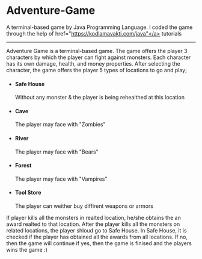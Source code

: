 # Adventure-Game
A terminal-based game by Java Programming Language. I coded the game through the help of <a> href="https://kodlamavakti.com/java"</a> tutorials
<hr>

Adventure Game is a terminal-based game.
The game offers the player 3 characters by which the player can fight against monsters. Each character has its own damage, health, and money properties. After selecting the character, the game offers the player 5 types of locations to go and play;
- <h4>Safe House</h4>Without any monster & the player is being rehealthed at this location
- <h4>Cave</h4>The player may face with "Zombies"
- <h4>River</h4>The player may face with "Bears"
- <h4>Forest</h4>The player may face with "Vampires"
- <h4>Tool Store</h4>The player can weither buy diffirent weapons or armors
If player kills all the monsters in realted location, he/she obtains the an award realted to that location.
After the player kills all the monsters on related locations, the player shloud go to Safe House. In Safe House, it is checked if the player has obtained all the awards from all locations. If no, then the game will continue if yes, then the game is finised and the players wins the game :)

